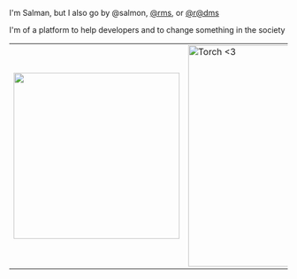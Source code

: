 I'm Salman, but I also go by @salmon, [@rms](https://quine.sh/user/cog-master), 
                                     or [@r@dms](https://quine.sh/user/cog-master)                

I'm of a platform to help developers and to change something in the society

<div align="center">
<table>
<tr>
<td rowspan=2>
<a href="https://quine.sh" target="_blank">
<img src="     [![cog-master's GitHub | Dependencies](https://stats.quine.sh/cog-master/dependencies?theme=dark)](https://quine.sh?utm_source=widgets&utm_campaign=cog-master)     "My GitHub Stats" width="300px">
</a>
</td>
</tr>
<tr>
<td>
<a href="https://quine.sh" target="_blank">
<img src="      [![cog-master's GitHub | Stats](https://stats.quine.sh/cog-master/github?theme=dark)](https://quine.sh?utm_source=widgets&utm_campaign=cog-master)       " alt="Torch <3" width="400px">
</a>
</td>
</tr>
</table>
</div>

